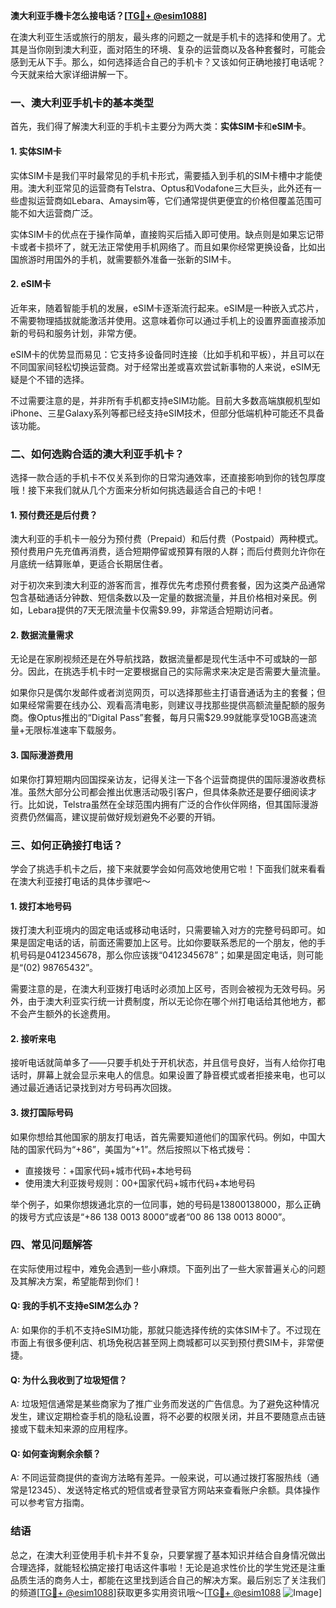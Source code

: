 **澳大利亚手機卡怎么接电话？[[TG💪+ @esim1088](https://t.me/s/esim1088)]**

在澳大利亚生活或旅行的朋友，最头疼的问题之一就是手机卡的选择和使用了。尤其是当你刚到澳大利亚，面对陌生的环境、复杂的运营商以及各种套餐时，可能会感到无从下手。那么，如何选择适合自己的手机卡？又该如何正确地接打电话呢？今天就来给大家详细讲解一下。

### 一、澳大利亚手机卡的基本类型

首先，我们得了解澳大利亚的手机卡主要分为两大类：**实体SIM卡**和**eSIM卡**。

#### 1. 实体SIM卡
实体SIM卡是我们平时最常见的手机卡形式，需要插入到手机的SIM卡槽中才能使用。澳大利亚常见的运营商有Telstra、Optus和Vodafone三大巨头，此外还有一些虚拟运营商如Lebara、Amaysim等，它们通常提供更便宜的价格但覆盖范围可能不如大运营商广泛。

实体SIM卡的优点在于操作简单，直接购买后插入即可使用。缺点则是如果忘记带卡或者卡损坏了，就无法正常使用手机网络了。而且如果你经常更换设备，比如出国旅游时用国外的手机，就需要额外准备一张新的SIM卡。

#### 2. eSIM卡
近年来，随着智能手机的发展，eSIM卡逐渐流行起来。eSIM是一种嵌入式芯片，不需要物理插拔就能激活并使用。这意味着你可以通过手机上的设置界面直接添加新的号码和服务计划，非常方便。

eSIM卡的优势显而易见：它支持多设备同时连接（比如手机和平板），并且可以在不同国家间轻松切换运营商。对于经常出差或喜欢尝试新事物的人来说，eSIM无疑是个不错的选择。

不过需要注意的是，并非所有手机都支持eSIM功能。目前大多数高端旗舰机型如iPhone、三星Galaxy系列等都已经支持eSIM技术，但部分低端机种可能还不具备该功能。

### 二、如何选购合适的澳大利亚手机卡？

选择一款合适的手机卡不仅关系到你的日常沟通效率，还直接影响到你的钱包厚度哦！接下来我们就从几个方面来分析如何挑选最适合自己的卡吧！

#### 1. 预付费还是后付费？
澳大利亚的手机卡一般分为预付费（Prepaid）和后付费（Postpaid）两种模式。预付费用户先充值再消费，适合短期停留或预算有限的人群；而后付费则允许你在月底统一结算账单，更适合长期居住者。

对于初次来到澳大利亚的游客而言，推荐优先考虑预付费套餐，因为这类产品通常包含基础通话分钟数、短信条数以及一定量的数据流量，并且价格相对亲民。例如，Lebara提供的7天无限流量卡仅需$9.99，非常适合短期访问者。

#### 2. 数据流量需求
无论是在家刷视频还是在外导航找路，数据流量都是现代生活中不可或缺的一部分。因此，在挑选手机卡时一定要根据自己的实际需求来决定是否需要大量流量。

如果你只是偶尔发邮件或者浏览网页，可以选择那些主打语音通话为主的套餐；但如果经常需要在线办公、观看高清电影，则建议寻找那些提供高额流量配额的服务商。像Optus推出的“Digital Pass”套餐，每月只需$29.99就能享受10GB高速流量+无限标准速率下载服务。

#### 3. 国际漫游费用
如果你打算短期内回国探亲访友，记得关注一下各个运营商提供的国际漫游收费标准。虽然大部分公司都会推出优惠活动吸引客户，但具体条款还是要仔细阅读才行。比如说，Telstra虽然在全球范围内拥有广泛的合作伙伴网络，但其国际漫游资费仍然偏高，建议提前做好规划避免不必要的开销。

### 三、如何正确接打电话？

学会了挑选手机卡之后，接下来就要学会如何高效地使用它啦！下面我们就来看看在澳大利亚接打电话的具体步骤吧～

#### 1. 拨打本地号码
拨打澳大利亚境内的固定电话或移动电话时，只需要输入对方的完整号码即可。如果是固定电话的话，前面还需要加上区号。比如你要联系悉尼的一个朋友，他的手机号码是0412345678，那么你应该拨“0412345678”；如果是固定电话，则可能是“(02) 98765432”。

需要注意的是，在澳大利亚拨打电话时必须加上区号，否则会被视为无效号码。另外，由于澳大利亚实行统一计费制度，所以无论你在哪个州打电话给其他地方，都不会产生额外的长途费用。

#### 2. 接听来电
接听电话就简单多了——只要手机处于开机状态，并且信号良好，当有人给你打电话时，屏幕上就会显示来电人的信息。如果设置了静音模式或者拒接来电，也可以通过最近通话记录找到对方号码再次回拨。

#### 3. 拨打国际号码
如果你想给其他国家的朋友打电话，首先需要知道他们的国家代码。例如，中国大陆的国家代码为“+86”，美国为“+1”。然后按照以下格式拨号：

- 直接拨号：+国家代码+城市代码+本地号码
- 使用澳大利亚拨号规则：00+国家代码+城市代码+本地号码

举个例子，如果你想拨通北京的一位同事，她的号码是13800138000，那么正确的拨号方式应该是“+86 138 0013 8000”或者“00 86 138 0013 8000”。

### 四、常见问题解答

在实际使用过程中，难免会遇到一些小麻烦。下面列出了一些大家普遍关心的问题及其解决方案，希望能帮到你们！

#### Q: 我的手机不支持eSIM怎么办？
A: 如果你的手机不支持eSIM功能，那就只能选择传统的实体SIM卡了。不过现在市面上有很多便利店、机场免税店甚至网上商城都可以买到预付费SIM卡，非常便捷。

#### Q: 为什么我收到了垃圾短信？
A: 垃圾短信通常是某些商家为了推广业务而发送的广告信息。为了避免这种情况发生，建议定期检查手机的隐私设置，将不必要的权限关闭，并且不要随意点击链接或下载未知来源的应用程序。

#### Q: 如何查询剩余余额？
A: 不同运营商提供的查询方法略有差异。一般来说，可以通过拨打客服热线（通常是12345）、发送特定格式的短信或者登录官方网站来查看账户余额。具体操作可以参考官方指南。

### 结语

总之，在澳大利亚使用手机卡并不复杂，只要掌握了基本知识并结合自身情况做出合理选择，就能轻松搞定接打电话这件事啦！无论是追求性价比的学生党还是注重品质生活的商务人士，都能在这里找到适合自己的解决方案。最后别忘了关注我们的频道[[TG💪+ @esim1088](https://t.me/s/esim1088)]获取更多实用资讯哦～[[TG💪+ @esim1088](https://t.me/s/esim1088) ![Image](https://i.postimg.cc/4NQfJmqS/Snipaste-2025-05-13-00-14-12.png)]
